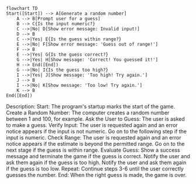 ```mermaid
flowchart TD
Start([Start]) --> A[Generate a random number]
    A --> B[Prompt user for a guess]
    B --> C{Is the input numeric?}
    C -->|No| D[Show error message: Invalid input!]
    D --> B
    C -->|Yes| E{Is the guess within range?}
    E -->|No| F[Show error message: 'Guess out of range!']
    F --> B
    E -->|Yes| G{Is the guess correct?}
    G -->|Yes| H[Show message: 'Correct! You guessed it!']
    H --> End([End])
    G -->|No| I{Is the guess too high?}
    I -->|Yes| J[Show message: 'Too high! Try again.']
    J --> B
    I -->|No| K[Show message: 'Too low! Try again.']
    K --> B
End([End])
```

Description:
Start: The program's startup marks the start of the game.
Create a Random Number: The computer creates a random number between 1 and 100, for example.
Ask the User to Guess: The user is asked to make a guess.
Verify Input: The user is requested again and an error notice appears if the input is not numeric.
Go on to the following step if the input is numeric.
Check Range: The user is requested again and an error notice appears if the estimate is beyond the permitted range.
Go on to the next stage if the guess is within range.
Evaluate Guess: Show a success message and terminate the game if the guess is correct.
Notify the user and ask them again if the guess is too high.
Notify the user and ask them again if the guess is too low.
Repeat: Continue steps 3-6 until the user correctly guesses the number.
End: When the right guess is made, the game is over.

